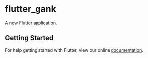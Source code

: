 # flutter_gank

A new Flutter application.

## Getting Started

For help getting started with Flutter, view our online
[documentation](https://flutter.io/).
